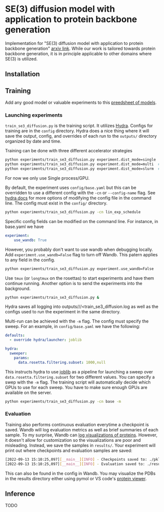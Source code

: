 # SE(3) diffusion model with application to protein backbone generation

Implementation for "SE(3) diffusion model with application to protein backbone generation" [arxiv link](https://arxiv.org/abs/2302.02277).
While our work is tailored towards protein backbone generation, it is in principle applicable to other domains where SE(3) is utilized.

## Installation




## Training

Add any good model or valuable experiments to this [preedsheet of models](https://docs.google.com/spreadsheets/d/1I3AsxLPpaMEPgekprvyJnZ4oO_Ii_qhNmCPjKW5lAbw/edit?usp=sharing).


### Launching experiments

`train_se3_diffusion.py` is the training script. It utilizes [Hydra](https://hydra.cc). Configs for training are in the `config` directory.
Hydra does a nice thing where it will save the output, config, and overrides of each run to the `outputs/` directory organized by date and time. 

Training can be done with three different accelerator strategies

```bash
python experiments/train_se3_diffusion.py experiment.dist_mode=single  # Single node single GPU
python experiments/train_se3_diffusion.py experiment.dist_mode=multi  # Single node multi-GPU
python experiments/train_se3_diffusion.py experiment.dist_mode=slurm  # Slurm multi-GPU
```

For now we only use Single process/GPU.

By default, the experiment uses `config/base.yaml` but this can be overridden
to use a different config with the `-cn` or `--config-name` flag. See [hydra docs](https://hydra.cc/docs/advanced/hydra-command-line-flags/) for more options of modifying the config file in the command line.
The config must exist in the `config/` directory.

```bash
python experiments/train_se3_diffusion.py -cn lin_exp_schedule
```

Specific config fields can be modified on the command line. For instance, in base.yaml we have

```yaml
experiment:
    use_wandb: True
```

However, you probably don't want to use wandb when debugging locally. Add `experiment.use_wandb=False` flag to turn off Wandb. This patern applies to any field in the config.

```bash
python experiments/train_se3_diffusion.py experiment.use_wandb=False
```

Use `tmux` (or `longtmux` on the rosettas) to start experiments and have them continue running.
Another option is to send the experiments into the background.

```bash
python experiments/train_se3_diffusion.py &
```

Hydra saves all logging into outputs/<date>/<time>/<train_se3_diffusion.log
as well as the configs used to run the experiment in the same directory.

Multi-run can be achieved with the `-m` flag. The config must specify the sweep.
For an example, in `config/base.yaml` we have the following:
```yaml
defaults:
  - override hydra/launcher: joblib

hydra:
  sweeper:
    params:
      data.rosetta.filtering.subset: 1000,null
```

This instructs hydra to use [joblib](https://joblib.readthedocs.io/en/latest/)
as a pipeline for launching a sweep over `data.rosetta.filtering.subset` for two
different values. You can specify a swep with the `-m` flag. The training script
will automatically decide which GPUs to use for each sweep. You have to make sure
enough GPUs are available on the server.

```bash
python experiments/train_se3_diffusion.py -cn base -m
```

### Evaluation

Training also performs continuous evaluation everytime a checkpoint is saved.
Wandb will log evaluation metrics as well as brief summaries of each sample.
To my surprise, Wandb can [log visualizations of proteins](https://docs.wandb.ai/guides/track/log/media#molecules). However, it doesn't allow for customization so the visualizations are poor and misleading.
Instead, we save the samples in `results/`. Your experiment will print out where
checkpoints and evaluation samples are saved:

```bash
[2022-09-13 15:10:25,097][__main__][INFO] - Checkpoints saved to: ./pkl_jar/ckpt/old_schedule_no_aatype_0/13D_09M_2022Y_15h_10m_25s
[2022-09-13 15:10:25,097][__main__][INFO] - Evaluation saved to: ./results/old_schedule_no_aatype_0/13D_09M_2022Y_15h_10m_25s
```

This can also be found in the config in Wandb. You may visualize the PDBs in the
results directory either using pymol or VS code's [protein viewer](https://marketplace.visualstudio.com/items?itemName=ArianJamasb.protein-viewer).


## Inference

TODO
